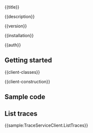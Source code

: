 {{title}}

{{description}}

{{version}}

{{installation}}

{{auth}}

## Getting started

{{client-classes}}

{{client-construction}}

## Sample code

## List traces

{{sample:TraceServiceClient.ListTraces}}
